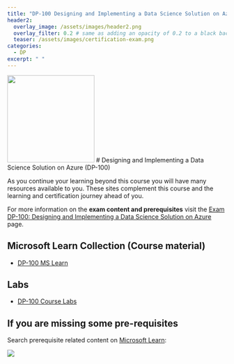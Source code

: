```yaml
---
title: "DP-100 Designing and Implementing a Data Science Solution on Azure"
header2:
  overlay_image: /assets/images/header2.png
  overlay_filter: 0.2 # same as adding an opacity of 0.2 to a black background
  teaser: /assets/images/certification-exam.png
categories:
  - DP
excerpt: " "
---
```

<img src="../../assets/images/certification-exam.png" width="200" height="200">
# Designing and Implementing a Data Science Solution on Azure (DP-100)

As you continue your learning beyond this course you will have many resources available to you. These sites complement this course and the learning and certification journey ahead of you.

For more information on the **exam content and prerequisites** visit the [Exam DP-100: Designing and Implementing a Data Science Solution on Azure](https://learn.microsoft.com/en-us/certifications/exams/dp-100) page.

## Microsoft Learn Collection (Course material)
- [DP-100 MS Learn](https://aka.ms/courseDP-100)

## Labs
- [DP-100 Course Labs](https://aka.ms/dp100labs)

## If you are missing some pre-requisites
Search prerequisite related content on [Microsoft Learn](https://learn.microsoft.com/en-us/training/browse/):

<img src="../../assets/images/learn-search.png">
